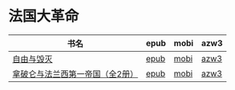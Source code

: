 # 法国大革命

| 书名 | epub | mobi | azw3 |
| --- | --- | --- | --- |
| [自由与毁灭](http://ct.dalanmei.com/f/31084289-571737563-ba2bd5) | [epub](http://ct.dalanmei.com/f/31084289-571737563-ba2bd5) | [mobi](http://ct.dalanmei.com/f/31084289-571603767-c3afca) | [azw3](http://ct.dalanmei.com/f/31084289-571916655-e6c601) |
| [拿破仑与法兰西第一帝国（全2册）](http://ct.dalanmei.com/f/31084289-571773100-4be1e5) | [epub](http://ct.dalanmei.com/f/31084289-571773100-4be1e5) | [mobi](http://ct.dalanmei.com/f/31084289-571597567-b898df) | [azw3](http://ct.dalanmei.com/f/31084289-571918227-1a2067) |
